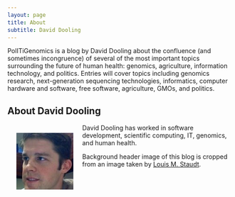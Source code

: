 ```yaml
---
layout: page
title: About
subtitle: David Dooling
---
```


PolITiGenomics is a blog by David Dooling about the confluence (and
sometimes incongruence) of several of the most important topics
surrounding the future of human health: genomics, agriculture,
information technology, and politics.  Entries will cover topics
including genomics research, next-generation sequencing technologies,
informatics, computer hardware and software, free software,
agriculture, GMOs, and politics.

## About David Dooling

<img align="left" title="David Dooling" src="/assets/dd.jpg"
alt="David Dooling" width="128" height="128" style="margin: 20px" />
David Dooling has worked in software development, scientific
computing, IT, genomics, and human health.

Background header image of this blog is cropped from an image taken by
[Louis M. Staudt](https://commons.wikimedia.org/wiki/File:Mouse_cdna_microarray.jpg).
